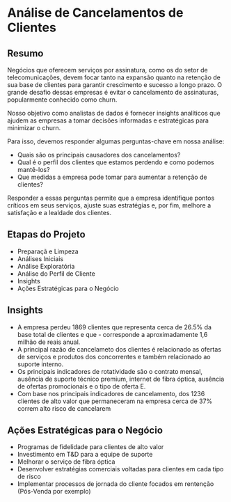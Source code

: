 # Análise de Cancelamentos de Clientes

## Resumo
Negócios que oferecem serviços por assinatura, como os do setor de telecomunicações, devem focar tanto na expansão quanto na retenção de sua base de clientes para garantir crescimento e sucesso a longo prazo. O grande desafio dessas empresas é evitar o cancelamento de assinaturas, popularmente conhecido como churn.

Nosso objetivo como analistas de dados é fornecer insights analíticos que ajudem as empresas a tomar decisões informadas e estratégicas para minimizar o churn.

Para isso, devemos responder algumas perguntas-chave em nossa análise:

- Quais são os principais causadores dos cancelamentos?
- Qual é o perfil dos clientes que estamos perdendo e como podemos mantê-los?
- Que medidas a empresa pode tomar para aumentar a retenção de clientes?

Responder a essas perguntas permite que a empresa identifique pontos críticos em seus serviços, ajuste suas estratégias e, por fim, melhore a satisfação e a lealdade dos clientes.

## Etapas do Projeto
- Preparaçã e Limpeza
- Análises Iniciais
- Análise Exploratória
- Análise do Perfil de Cliente
- Insights
- Ações Estratégicas para o Negócio


## Insights
- A empresa perdeu 1869 clientes que representa cerca de 26.5% da base total de clientes e que - corresponde a aproximadamente 1,6 milhão de reais anual.
- A principal razão de cancelameto dos clientes é relacionado as ofertas de serviços e produtos dos concorrentes e também relacionado ao suporte interno.
- Os principais indicadores de rotatividade são o contrato mensal, ausência de suporte técnico premium, internet de fibra óptica, ausência de ofertas promocionais e o tipo de oferta E.
- Com base nos principais indicadores de cancelamento, dos 1236 clientes de alto valor que permaneceram na empresa cerca de 37% correm alto risco de cancelarem

## Ações Estratégicas para o Negócio
- Programas de fidelidade para clientes de alto valor
- Investimento em T&D para a equipe de suporte
- Melhorar o serviço de fibra óptica
- Desenvolver estratégias comerciais voltadas para clientes em cada tipo de risco
- Implementar processos de jornada do cliente focados em rentenção (Pós-Venda por exemplo)




